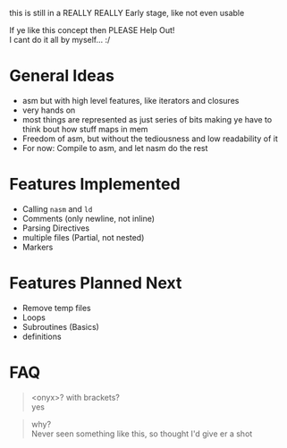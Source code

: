 this is still in a REALLY REALLY Early stage, like not even usable   

If ye like this concept then PLEASE Help Out!  
I cant do it all by myself... :/  

# General Ideas
- asm but with high level features, like iterators and closures  
- very hands on   
- most things are represented as just series of bits making ye have to think bout how stuff maps in mem  
- Freedom of asm, but without the tediousness and low readability of it
- For now: Compile to asm, and let nasm do the rest  

# Features Implemented
- Calling `nasm` and `ld`  
- Comments (only newline, not inline)  
- Parsing Directives   
- multiple files (Partial, not nested)
- Markers

# Features Planned Next
- Remove temp files  
- Loops  
- Subroutines (Basics)   
- definitions   

# FAQ
> \<onyx\>? with brackets?  
> yes  

> why?  
> Never seen something like this, so thought I'd give er a shot
